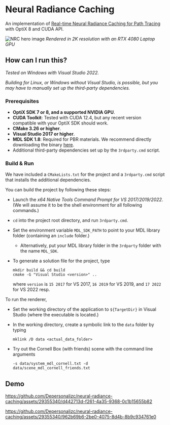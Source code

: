 # Neural Radiance Caching

An implementation of [Real-time Neural Radiance Caching for Path Tracing](https://research.nvidia.com/publication/2021-06_real-time-neural-radiance-caching-path-tracing) with OptiX 8 and CUDA API.

![NRC hero image](./nrc/res/nrc.png)
*Rendered in 2K resolution with an RTX 4080 Laptop GPU*

## How can I run this?

*Tested on Windows with Visual Studio 2022.*

*Building for Linux, or Windows without Visual Studio, is possible, but you may have to manually set up the third-party dependencies.*

### Prerequisites

- **OptiX SDK 7 or 8, and a supported NVIDIA GPU**.
- **CUDA Toolkit**: Tested with CUDA 12.4, but any recent version compatible with your OptiX SDK should work.
- **CMake 3.26 or higher**.
- **Visual Studio 2017 or higher**.
- **MDL SDK 1.8**: Required for PBR materials. We recommend directly downloading the binary [here](https://developer.nvidia.com/mdl-sdk-get-started).
- Additional third-party dependencies set up by the `3rdparty.cmd` script.

### Build & Run

We have included a `CMakeLists.txt` for the project and a `3rdparty.cmd` script that installs the additional dependencies. 

You can build the project by following these steps:

- Launch the *x64 Native Tools Command Prompt for VS 2017/2019/2022*. (We will assume it to be the shell environment for all following commands.)

- `cd` into the project root directory, and run `3rdparty.cmd`.

- Set the environment variable `MDL_SDK_PATH` to point to your MDL library folder (containing an `include` folder.)

  - Alternatively, put your MDL library folder in the `3rdparty` folder with the name `MDL_SDK`.

- To generate a solution file for the project, type

  ```
  mkdir build && cd build
  cmake -G "Visual Studio <version>" ..
  ```

  where `version` is `15 2017` for VS 2017, `16 2019` for VS 2019, and `17 2022` for VS 2022 resp.

To run the renderer,

- Set the working directory of the application to `${TargetDir}` in Visual Studio (where the executable is located.)

- In the working directory, create a symbolic link to the `data` folder by typing

  ```
  mklink /D data <actual_data_folder>
  ```

- Try out the Cornell Box (with friends) scene with the command line arguments

  ``` 
  -s data/system_mdl_cornell.txt -d data/scene_mdl_cornell_friends.txt
  ```

## Demo

https://github.com/Depersonalizc/neural-radiance-caching/assets/29355340/d442713d-f261-4a35-9368-0c1b15655b82

https://github.com/Depersonalizc/neural-radiance-caching/assets/29355340/962b69b6-2be0-4075-8d4b-8b9c934761e0

